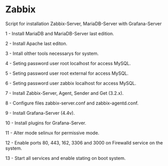 # Zabbix

 Script for installation Zabbix-Server, MariaDB-Server with Grafana-Server
 
 
 1 - Install MariaDB and MariaDB-Server last edition.
 
 2 - Install Apache last editon.
 
 3 - Intall olther tools necessarys for system.
 
 4 - Seting password user root localhost for access MySQL.
 
 5 - Seting password user root external for access MySQL.
 
 6 - Seting password user zabbix localhost for access MySQL.
 
 7 - Install Zabbix-Server, Agent, Sender and Get (3.2.x).
 
 8 - Configure files zabbix-server.conf and zabbix-agentd.conf.
 
 9 - Install Grafana-Server (4.4v).
 
 10 - Install plugins for Grafana-Server.
 
 11 - Alter mode selinux for permissive mode.
 
 12 - Enable ports 80, 443, 162, 3306 and 3000 on Firewalld service on the system.
 
 13 - Start all services and enable stating on boot system.
